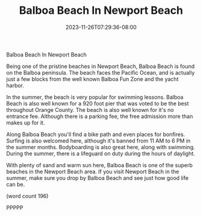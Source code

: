 ﻿---
title: "Balboa Beach In Newport Beach"
date: 2023-11-26T07:29:36-08:00
description: "short articles Tips for Web Success"
featured_image: "/images/short articles.jpg"
tags: ["short articles"]
---

Balboa Beach In Newport Beach

Being one of the pristine beaches in Newport Beach,
Balboa Beach is found on the Balboa peninsula.  The
beach faces the Pacific Ocean, and is actually
just a few blocks from the well known Balboa Fun
Zone and the yacht harbor. 

In the summer, the beach is very popular for swimming
lessons.  Balboa Beach is also well known for a 920
foot pier that was voted to be the best throughout
Orange County.  The beach is also well known for it's
no entrance fee.  Although there is a parking fee, 
the free admission more than makes up for it.

Along Balboa Beach you'll find a bike path and even
places for bonfires.  Surfing is also welcomed here,
although it's banned from 11 AM to 6 PM in the 
summer months.  Bodyboarding is also great here, 
along with swimming.  During the summer, there is a 
lifeguard on duty during the hours of daylight.

With plenty of sand and warm sun here, Balboa 
Beach is one of the superb beaches in the Newport
Beach area.  If you visit Newport Beach in the 
summer, make sure you drop by Balboa Beach and see
just how good life can be.

(word count 196)

PPPPP
